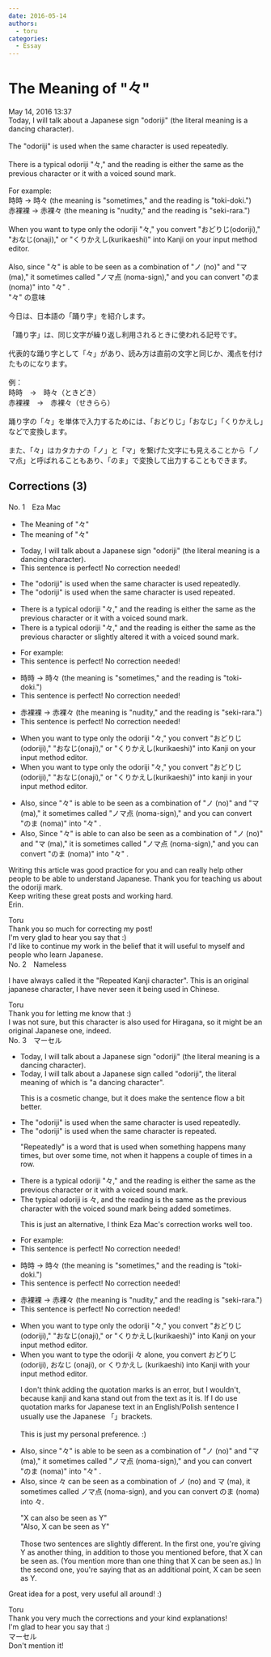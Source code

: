 ```yaml
---
date: 2016-05-14
authors:
  - toru
categories:
  - Essay
---
```


<h1 id="subject_show">The Meaning of "々"</h1>
<div class="date">May 14, 2016 13:37</div>
<div id="post"><div id="body_show_ori">
Today, I will talk about a Japanese sign "odoriji" (the literal meaning is a dancing character).<br/><br/>The "odoriji" is used when the same character is used repeatedly.<br/><br/>There is a typical odoriji "々," and the reading is either the same as the previous character or it with a voiced sound mark.<br/><br/>For example:<br/>時時 → 時々 (the meaning is "sometimes," and the reading is "toki-doki.")<br/>赤裸裸 → 赤裸々 (the meaning is "nudity," and the reading is "seki-rara.")<br/><br/>When you want to type only the odoriji "々," you convert "おどりじ(odoriji)," "おなじ(onaji)," or "くりかえし(kurikaeshi)" into Kanji on your input method editor.<br/><br/>Also, since "々" is able to be seen as a combination of "ノ (no)" and "マ (ma)," it sometimes called "ノマ点 (noma-sign)," and you can convert "のま (noma)" into "々" .
</div></div>

<!-- more -->

<div id="post_ja"><div id="body_show_mo">
"々" の意味<br/><br/>今日は、日本語の「踊り字」を紹介します。<br/><br/>「踊り字」は、同じ文字が繰り返し利用されるときに使われる記号です。<br/><br/>代表的な踊り字として「々」があり、読み方は直前の文字と同じか、濁点を付けたものになります。<br/><br/>例：<br/>時時　→　時々（ときどき）<br/>赤裸裸　→　赤裸々（せきらら）<br/><br/>踊り字の「々」を単体で入力するためには、「おどりじ」「おなじ」「くりかえし」などで変換します。<br/><br/>また、「々」はカタカナの「ノ」と「マ」を繋げた文字にも見えることから「ノマ点」と呼ばれることもあり、「のま」で変換して出力することもできます。
</div></div>

## Corrections (3)
<div id="block"><div class="first_name"> No. 1　<span class="just_name">Eza Mac</span></div><div id="block2">
<ul class="correction_field">
<li class="incorrect">The Meaning of "々"</li>
<li class="corrected correct">
The meaning of "々"
</li>
</ul>
<ul class="correction_field">
<li class="incorrect">Today, I will talk about a Japanese sign "odoriji" (the literal meaning is a dancing character).</li>
<li class="corrected perfect">This sentence is perfect! No correction needed!</li>
</ul>
<ul class="correction_field">
<li class="incorrect">The "odoriji" is used when the same character is used repeatedly.</li>
<li class="corrected correct">
The "odoriji" is used when the same character is <span class="sline">used</span> repeated. 
</li>
</ul>
<ul class="correction_field">
<li class="incorrect">There is a typical odoriji "々," and the reading is either the same as the previous character or it with a voiced sound mark.</li>
<li class="corrected correct">
There is a typical odoriji "々," and the reading is either the same as the previous character or <span class="f_blue">slightly altered</span> <span class="sline">it</span> with a voiced sound mark.
</li>
</ul>
<ul class="correction_field">
<li class="incorrect">For example:</li>
<li class="corrected perfect">This sentence is perfect! No correction needed!</li>
</ul>
<ul class="correction_field">
<li class="incorrect">時時 → 時々 (the meaning is "sometimes," and the reading is "toki-doki.")</li>
<li class="corrected perfect">This sentence is perfect! No correction needed!</li>
</ul>
<ul class="correction_field">
<li class="incorrect">赤裸裸 → 赤裸々 (the meaning is "nudity," and the reading is "seki-rara.")</li>
<li class="corrected perfect">This sentence is perfect! No correction needed!</li>
</ul>
<ul class="correction_field">
<li class="incorrect">When you want to type only the odoriji "々," you convert "おどりじ(odoriji)," "おなじ(onaji)," or "くりかえし(kurikaeshi)" into Kanji on your input method editor.</li>
<li class="corrected correct">
When you want to type only the odoriji "々," you convert "おどりじ(odoriji)," "おなじ(onaji)," or "くりかえし(kurikaeshi)" into kanji <span class="f_blue">in </span>your input method editor.
</li>
</ul>
<ul class="correction_field">
<li class="incorrect">Also, since "々" is able to be seen as a combination of "ノ (no)" and "マ (ma)," it sometimes called "ノマ点 (noma-sign)," and you can convert "のま (noma)" into "々" .</li>
<li class="corrected correct">
<span class="sline">Also,</span><span class="f_blue"> S</span>ince "々" <span class="sline">is able to</span> <span class="f_blue">can also</span> be seen as a combination of "ノ (no)" and "マ (ma)," it <span class="f_blue">is </span>sometimes called "ノマ点 (noma-sign)," and you can convert "のま (noma)" into "々" .
</li>
</ul>
<p class="comment_small">
 Writing this article was good practice for you and can really help other people to be able to understand Japanese. Thank you for teaching us about the odoriji mark.
 <br/>
 Keep writing these great posts and working hard.
 <br/>
 Erin.
</p>

</div><div class="name"><span class="just_name">Toru</span><br>
Thank you so much for correcting my post!<br/>I'm very glad to hear you say that :)<br/>I'd like to continue my work in the belief that it will useful to myself and people who learn Japanese.
</div>
</div>
<div id="block"><div class="first_name"> No. 2　<span class="just_name">Nameless</span></div><div id="block2">
<p class="comment_small">
 I have always called it the "Repeated Kanji character". This is an original japanese character, I have never seen it being used in Chinese.
</p>

</div><div class="name"><span class="just_name">Toru</span><br>
Thank you for letting me know that :)<br/>I was not sure, but this character is also used for Hiragana, so it might be an original Japanese one, indeed.
</div>
</div>
<div id="block"><div class="first_name"> No. 3　<span class="just_name">マーセル</span></div><div id="block2">
<ul class="correction_field">
<li class="incorrect">Today, I will talk about a Japanese sign "odoriji" (the literal meaning is a dancing character).</li>
<li class="corrected correct">
Today, I will talk about a Japanese sign <span class="f_blue">called </span>"odoriji", the literal meaning <span class="f_blue">of which </span>is <span class="f_blue">"</span>a dancing character<span class="f_blue">"</span>.
<p class="correction_comment">This is a cosmetic change, but it does make the sentence flow a bit better.</p>
</li>
</ul>
<ul class="correction_field">
<li class="incorrect">The "odoriji" is used when the same character is used repeatedly.</li>
<li class="corrected correct">
The "odoriji" is used when the same character is <span class="f_blue">repeated</span>.
<p class="correction_comment">"Repeatedly" is a word that is used when something happens many times, but over some time, not when it happens a couple of times in a row.</p>
</li>
</ul>
<ul class="correction_field">
<li class="incorrect">There is a typical odoriji "々," and the reading is either the same as the previous character or it with a voiced sound mark.</li>
<li class="corrected correct">
<span class="f_blue">The typical odoriji is </span>々, and the reading is the same as the previous character <span class="f_blue">with the voiced sound mark being added sometimes</span>.
<p class="correction_comment">This is just an alternative, I think Eza Mac's correction works well too.</p>
</li>
</ul>
<ul class="correction_field">
<li class="incorrect">For example:</li>
<li class="corrected perfect">This sentence is perfect! No correction needed!</li>
</ul>
<ul class="correction_field">
<li class="incorrect">時時 → 時々 (the meaning is "sometimes," and the reading is "toki-doki.")</li>
<li class="corrected perfect">This sentence is perfect! No correction needed!</li>
</ul>
<ul class="correction_field">
<li class="incorrect">赤裸裸 → 赤裸々 (the meaning is "nudity," and the reading is "seki-rara.")</li>
<li class="corrected perfect">This sentence is perfect! No correction needed!</li>
</ul>
<ul class="correction_field">
<li class="incorrect">When you want to type only the odoriji "々," you convert "おどりじ(odoriji)," "おなじ(onaji)," or "くりかえし(kurikaeshi)" into Kanji on your input method editor.</li>
<li class="corrected correct">
When you want to type the odoriji 々<span class="f_blue"> alone,</span> you convert おどりじ (odoriji), おなじ (onaji), or くりかえし (kurikaeshi) into Kanji <span class="f_blue">with</span> your input method editor.
<p class="correction_comment">I don't think adding the quotation marks is an error, but I wouldn't, because kanji and kana stand out from the text as it is. If I do use quotation marks for Japanese text in an English/Polish sentence I usually use the Japanese 「」brackets. <br/><br/>This is just my personal preference. :)</p>
</li>
</ul>
<ul class="correction_field">
<li class="incorrect">Also, since "々" is able to be seen as a combination of "ノ (no)" and "マ (ma)," it sometimes called "ノマ点 (noma-sign)," and you can convert "のま (noma)" into "々" .</li>
<li class="corrected correct">
Also, since 々 <span class="f_blue">can</span> be seen as a combination of ノ (no) and マ (ma), it sometimes called ノマ点 (noma-sign), and you can convert のま (noma) into 々.
<p class="correction_comment">"X can also be seen as Y"<br/>"Also, X can be seen as Y"<br/><br/>Those two sentences are slightly different. In the first one, you're giving Y as another thing, in addition to those you mentioned before, that X can be seen as. (You mention more than one thing that X can be seen as.) In the second one, you're saying that as an additional point, X can be seen as Y.</p>
</li>
</ul>
<p class="comment_small">
 Great idea for a post, very useful all around! :)
</p>

</div><div class="name"><span class="just_name">Toru</span><br>
Thank you very much the corrections and your kind explanations!<br/>I'm glad to hear you say that :)
</div>
<div class="name"><span class="just_name">マーセル</span><br>
Don't mention it!
</div>
</div>
